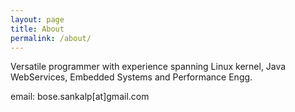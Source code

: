 ```yaml
---
layout: page
title: About
permalink: /about/
---
```


Versatile programmer with experience spanning Linux kernel, Java WebServices, Embedded Systems and Performance Engg.

email: bose.sankalp[at]gmail.com
